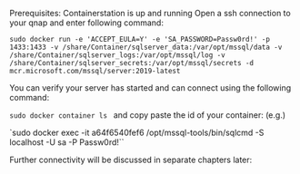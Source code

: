 Prerequisites: Containerstation is up and running
Open a ssh connection to your qnap and enter following command: 

`sudo docker run -e 'ACCEPT_EULA=Y' -e 'SA_PASSWORD=Passw0rd!' -p 1433:1433 -v /share/Container/sqlserver_data:/var/opt/mssql/data -v /share/Container/sqlserver_logs:/var/opt/mssql/log -v /share/Container/sqlserver_secrets:/var/opt/mssql/secrets -d mcr.microsoft.com/mssql/server:2019-latest`

You can verify your server has started and can connect using the following command:

`sudo docker container ls
`
and copy paste the id of your container: (e.g.)

`sudo docker exec -it a64f6540fef6 /opt/mssql-tools/bin/sqlcmd -S localhost -U sa -P Passw0rd!``

Further connectivity will be discussed in separate chapters later: 